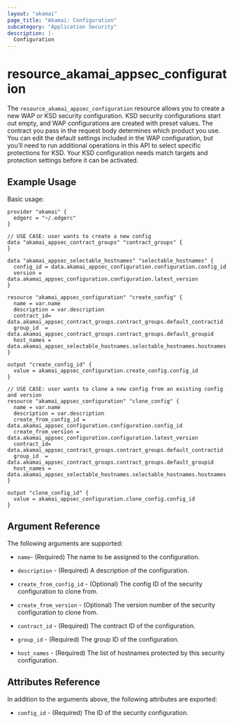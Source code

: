 ```yaml
---
layout: "akamai"
page_title: "Akamai: Configuration"
subcategory: "Application Security"
description: |-
  Configuration
---
```


# resource_akamai_appsec_configuration

The `resource_akamai_appsec_configuration` resource allows you to create a new WAP or KSD security configuration. KSD security configurations start out empty, and WAP configurations are created with preset values. The contract you pass in the request body determines which product you use. You can edit the default settings included in the WAP configuration, but you’ll need to run additional operations in this API to select specific protections for KSD. Your KSD configuration needs match targets and protection settings before it can be activated. 

## Example Usage

Basic usage:

```hcl
provider "akamai" {
  edgerc = "~/.edgerc"
}

// USE CASE: user wants to create a new config
data "akamai_appsec_contract_groups" "contract_groups" {
}

data "akamai_appsec_selectable_hostnames" "selectable_hostnames" {
  config_id = data.akamai_appsec_configuration.configuration.config_id
  version = data.akamai_appsec_configuration.configuration.latest_version
}

resource "akamai_appsec_configuration" "create_config" {
  name = var.name
  description = var.description
  contract_id= data.akamai_appsec_contract_groups.contract_groups.default_contractid
  group_id  = data.akamai_appsec_contract_groups.contract_groups.default_groupid
  host_names = data.akamai_appsec_selectable_hostnames.selectable_hostnames.hostnames
}

output "create_config_id" {
  value = akamai_appsec_configuration.create_config.config_id
}

// USE CASE: user wants to clone a new config from an existing config and version
resource "akamai_appsec_configuration" "clone_config" {
  name = var.name
  description = var.description
  create_from_config_id = data.akamai_appsec_configuration.configuration.config_id
  create_from_version = data.akamai_appsec_configuration.configuration.latest_version
  contract_id= data.akamai_appsec_contract_groups.contract_groups.default_contractid
  group_id  = data.akamai_appsec_contract_groups.contract_groups.default_groupid
  host_names = data.akamai_appsec_selectable_hostnames.selectable_hostnames.hostnames
}

output "clone_config_id" {
  value = akamai_appsec_configuration.clone_config.config_id
}
```

## Argument Reference

The following arguments are supported:

* `name`- (Required) The name to be assigned to the configuration.

* `description` - (Required) A description of the configuration.

* `create_from_config_id` - (Optional) The config ID of the security configuration to clone from.

* `create_from_version` - (Optional) The version number of the security configuration to clone from.

* `contract_id` - (Required) The contract ID of the configuration.

* `group_id` - (Required) The group ID of the configuration.

* `host_names` - (Required) The list of hostnames protected by this security configuration.

## Attributes Reference

In addition to the arguments above, the following attributes are exported:

* `config_id` - (Required) The ID of the security configuration.

